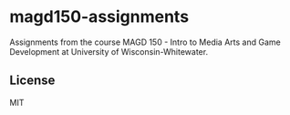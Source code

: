 # magd150-assignments
Assignments from the course MAGD 150 - Intro to Media Arts and Game Development at University of Wisconsin-Whitewater.

## License
MIT
